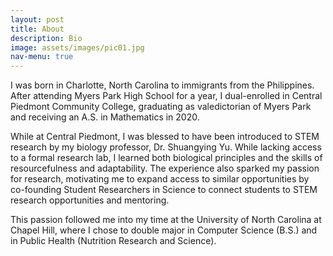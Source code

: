 ```yaml
---
layout: post
title: About
description: Bio
image: assets/images/pic01.jpg
nav-menu: true
---
```


I was born in Charlotte, North Carolina to immigrants from the Philippines. After attending Myers Park High School for a year, I dual-enrolled in Central Piedmont Community College, graduating as valedictorian of Myers Park and receiving an A.S. in Mathematics in 2020. 

While at Central Piedmont, I was blessed to have been introduced to STEM research by my biology professor, Dr. Shuangying Yu. While lacking access to a formal research lab, I learned both biological principles and the skills of resourcefulness and adaptability. The experience also sparked my passion for research, motivating me to expand access to similar opportunities by co-founding Student Researchers
in Science to connect students to STEM research opportunities and mentoring.

This passion followed me into my time at the University of North Carolina at Chapel Hill, where I chose to double major in Computer Science (B.S.) and in Public Health (Nutrition Research and Science).